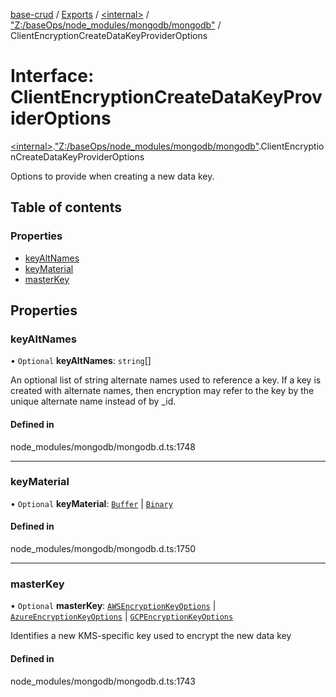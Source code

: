 [base-crud](../README.md) / [Exports](../modules.md) / [\<internal\>](../modules/internal_.md) / ["Z:/baseOps/node\_modules/mongodb/mongodb"](../modules/internal_._Z__baseOps_node_modules_mongodb_mongodb_.md) / ClientEncryptionCreateDataKeyProviderOptions

# Interface: ClientEncryptionCreateDataKeyProviderOptions

[\<internal\>](../modules/internal_.md).["Z:/baseOps/node\_modules/mongodb/mongodb"](../modules/internal_._Z__baseOps_node_modules_mongodb_mongodb_.md).ClientEncryptionCreateDataKeyProviderOptions

Options to provide when creating a new data key.

## Table of contents

### Properties

- [keyAltNames](internal_._Z__baseOps_node_modules_mongodb_mongodb_.ClientEncryptionCreateDataKeyProviderOptions.md#keyaltnames)
- [keyMaterial](internal_._Z__baseOps_node_modules_mongodb_mongodb_.ClientEncryptionCreateDataKeyProviderOptions.md#keymaterial)
- [masterKey](internal_._Z__baseOps_node_modules_mongodb_mongodb_.ClientEncryptionCreateDataKeyProviderOptions.md#masterkey)

## Properties

### keyAltNames

• `Optional` **keyAltNames**: `string`[]

An optional list of string alternate names used to reference a key.
If a key is created with alternate names, then encryption may refer to the key by the unique alternate name instead of by _id.

#### Defined in

node_modules/mongodb/mongodb.d.ts:1748

___

### keyMaterial

• `Optional` **keyMaterial**: [`Buffer`](internal_.Buffer.md) \| [`Binary`](../classes/internal_._Z__baseOps_node_modules_mongodb_mongodb_.Binary.md)

#### Defined in

node_modules/mongodb/mongodb.d.ts:1750

___

### masterKey

• `Optional` **masterKey**: [`AWSEncryptionKeyOptions`](internal_._Z__baseOps_node_modules_mongodb_mongodb_.AWSEncryptionKeyOptions.md) \| [`AzureEncryptionKeyOptions`](internal_._Z__baseOps_node_modules_mongodb_mongodb_.AzureEncryptionKeyOptions.md) \| [`GCPEncryptionKeyOptions`](internal_._Z__baseOps_node_modules_mongodb_mongodb_.GCPEncryptionKeyOptions.md)

Identifies a new KMS-specific key used to encrypt the new data key

#### Defined in

node_modules/mongodb/mongodb.d.ts:1743
